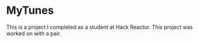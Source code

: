 MyTunes
==============

This is a project I completed as a student at Hack Reactor. This project was worked on with a pair. 